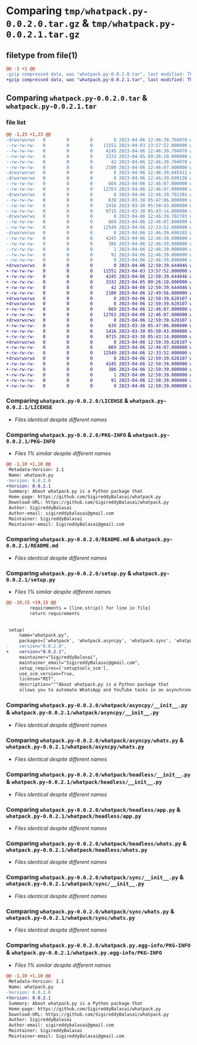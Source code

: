 # Comparing `tmp/whatpack.py-0.0.2.0.tar.gz` & `tmp/whatpack.py-0.0.2.1.tar.gz`

## filetype from file(1)

```diff
@@ -1 +1 @@
-gzip compressed data, was "whatpack.py-0.0.2.0.tar", last modified: Thu Apr  6 12:46:39 2023, max compression
+gzip compressed data, was "whatpack.py-0.0.2.1.tar", last modified: Thu Apr  6 12:50:39 2023, max compression
```

## Comparing `whatpack.py-0.0.2.0.tar` & `whatpack.py-0.0.2.1.tar`

### file list

```diff
@@ -1,23 +1,23 @@
-drwxrwxrwx   0        0        0        0 2023-04-06 12:46:39.704078 whatpack.py-0.0.2.0/
--rw-rw-rw-   0        0        0    11551 2023-04-03 13:57:52.000000 whatpack.py-0.0.2.0/LICENSE
--rw-rw-rw-   0        0        0     4245 2023-04-06 12:46:39.704078 whatpack.py-0.0.2.0/PKG-INFO
--rw-rw-rw-   0        0        0     3333 2023-04-05 09:26:10.000000 whatpack.py-0.0.2.0/README.md
--rw-rw-rw-   0        0        0       42 2023-04-06 12:46:39.704078 whatpack.py-0.0.2.0/setup.cfg
--rw-rw-rw-   0        0        0     2100 2023-04-06 12:46:07.000000 whatpack.py-0.0.2.0/setup.py
-drwxrwxrwx   0        0        0        0 2023-04-06 12:46:39.685411 whatpack.py-0.0.2.0/whatpack/
-drwxrwxrwx   0        0        0        0 2023-04-06 12:46:39.699138 whatpack.py-0.0.2.0/whatpack/asyncpy/
--rw-rw-rw-   0        0        0      669 2023-04-06 12:46:07.000000 whatpack.py-0.0.2.0/whatpack/asyncpy/__init__.py
--rw-rw-rw-   0        0        0    12763 2023-04-06 12:46:07.000000 whatpack.py-0.0.2.0/whatpack/asyncpy/whats.py
-drwxrwxrwx   0        0        0        0 2023-04-06 12:46:39.701301 whatpack.py-0.0.2.0/whatpack/headless/
--rw-rw-rw-   0        0        0      639 2023-03-30 05:47:06.000000 whatpack.py-0.0.2.0/whatpack/headless/__init__.py
--rw-rw-rw-   0        0        0     1416 2023-03-30 05:50:43.000000 whatpack.py-0.0.2.0/whatpack/headless/app.py
--rw-rw-rw-   0        0        0     9715 2023-03-30 05:43:14.000000 whatpack.py-0.0.2.0/whatpack/headless/whats.py
-drwxrwxrwx   0        0        0        0 2023-04-06 12:46:39.702703 whatpack.py-0.0.2.0/whatpack/sync/
--rw-rw-rw-   0        0        0      669 2023-04-06 12:46:07.000000 whatpack.py-0.0.2.0/whatpack/sync/__init__.py
--rw-rw-rw-   0        0        0    12549 2023-04-06 12:33:52.000000 whatpack.py-0.0.2.0/whatpack/sync/whats.py
-drwxrwxrwx   0        0        0        0 2023-04-06 12:46:39.698102 whatpack.py-0.0.2.0/whatpack.py.egg-info/
--rw-rw-rw-   0        0        0     4245 2023-04-06 12:46:39.000000 whatpack.py-0.0.2.0/whatpack.py.egg-info/PKG-INFO
--rw-rw-rw-   0        0        0      386 2023-04-06 12:46:39.000000 whatpack.py-0.0.2.0/whatpack.py.egg-info/SOURCES.txt
--rw-rw-rw-   0        0        0        1 2023-04-06 12:46:39.000000 whatpack.py-0.0.2.0/whatpack.py.egg-info/dependency_links.txt
--rw-rw-rw-   0        0        0       91 2023-04-06 12:46:39.000000 whatpack.py-0.0.2.0/whatpack.py.egg-info/requires.txt
--rw-rw-rw-   0        0        0        9 2023-04-06 12:46:39.000000 whatpack.py-0.0.2.0/whatpack.py.egg-info/top_level.txt
+drwxrwxrwx   0        0        0        0 2023-04-06 12:50:39.644046 whatpack.py-0.0.2.1/
+-rw-rw-rw-   0        0        0    11551 2023-04-03 13:57:52.000000 whatpack.py-0.0.2.1/LICENSE
+-rw-rw-rw-   0        0        0     4245 2023-04-06 12:50:39.644046 whatpack.py-0.0.2.1/PKG-INFO
+-rw-rw-rw-   0        0        0     3333 2023-04-05 09:26:10.000000 whatpack.py-0.0.2.1/README.md
+-rw-rw-rw-   0        0        0       42 2023-04-06 12:50:39.644046 whatpack.py-0.0.2.1/setup.cfg
+-rw-rw-rw-   0        0        0     2100 2023-04-06 12:49:56.000000 whatpack.py-0.0.2.1/setup.py
+drwxrwxrwx   0        0        0        0 2023-04-06 12:50:39.628107 whatpack.py-0.0.2.1/whatpack/
+drwxrwxrwx   0        0        0        0 2023-04-06 12:50:39.628107 whatpack.py-0.0.2.1/whatpack/asyncpy/
+-rw-rw-rw-   0        0        0      669 2023-04-06 12:46:07.000000 whatpack.py-0.0.2.1/whatpack/asyncpy/__init__.py
+-rw-rw-rw-   0        0        0    12763 2023-04-06 12:46:07.000000 whatpack.py-0.0.2.1/whatpack/asyncpy/whats.py
+drwxrwxrwx   0        0        0        0 2023-04-06 12:50:39.628107 whatpack.py-0.0.2.1/whatpack/headless/
+-rw-rw-rw-   0        0        0      639 2023-03-30 05:47:06.000000 whatpack.py-0.0.2.1/whatpack/headless/__init__.py
+-rw-rw-rw-   0        0        0     1416 2023-03-30 05:50:43.000000 whatpack.py-0.0.2.1/whatpack/headless/app.py
+-rw-rw-rw-   0        0        0     9715 2023-03-30 05:43:14.000000 whatpack.py-0.0.2.1/whatpack/headless/whats.py
+drwxrwxrwx   0        0        0        0 2023-04-06 12:50:39.628107 whatpack.py-0.0.2.1/whatpack/sync/
+-rw-rw-rw-   0        0        0      669 2023-04-06 12:46:07.000000 whatpack.py-0.0.2.1/whatpack/sync/__init__.py
+-rw-rw-rw-   0        0        0    12549 2023-04-06 12:33:52.000000 whatpack.py-0.0.2.1/whatpack/sync/whats.py
+drwxrwxrwx   0        0        0        0 2023-04-06 12:50:39.628107 whatpack.py-0.0.2.1/whatpack.py.egg-info/
+-rw-rw-rw-   0        0        0     4245 2023-04-06 12:50:39.000000 whatpack.py-0.0.2.1/whatpack.py.egg-info/PKG-INFO
+-rw-rw-rw-   0        0        0      386 2023-04-06 12:50:39.000000 whatpack.py-0.0.2.1/whatpack.py.egg-info/SOURCES.txt
+-rw-rw-rw-   0        0        0        1 2023-04-06 12:50:39.000000 whatpack.py-0.0.2.1/whatpack.py.egg-info/dependency_links.txt
+-rw-rw-rw-   0        0        0       91 2023-04-06 12:50:39.000000 whatpack.py-0.0.2.1/whatpack.py.egg-info/requires.txt
+-rw-rw-rw-   0        0        0        9 2023-04-06 12:50:39.000000 whatpack.py-0.0.2.1/whatpack.py.egg-info/top_level.txt
```

### Comparing `whatpack.py-0.0.2.0/LICENSE` & `whatpack.py-0.0.2.1/LICENSE`

 * *Files identical despite different names*

### Comparing `whatpack.py-0.0.2.0/PKG-INFO` & `whatpack.py-0.0.2.1/PKG-INFO`

 * *Files 1% similar despite different names*

```diff
@@ -1,10 +1,10 @@
 Metadata-Version: 2.1
 Name: whatpack.py
-Version: 0.0.2.0
+Version: 0.0.2.1
 Summary: About whatpack.py is a Python package that
 Home-page: https://github.com/SigireddyBalasai/whatpack.py
 Download-URL: https://github.com/SigireddyBalasai/whatpack.py
 Author: SigireddyBalasai
 Author-email: sigireddybalasai@gmail.com
 Maintainer: SigireddyBalasai
 Maintainer-email: SigireddyBalasai@gmail.com
```

### Comparing `whatpack.py-0.0.2.0/README.md` & `whatpack.py-0.0.2.1/README.md`

 * *Files identical despite different names*

### Comparing `whatpack.py-0.0.2.0/setup.py` & `whatpack.py-0.0.2.1/setup.py`

 * *Files 1% similar despite different names*

```diff
@@ -19,15 +19,15 @@
         requirements = [line.strip() for line in file]
         return requirements
 
 
 setup(
     name="whatpack.py",
     packages=['whatpack', 'whatpack.asyncpy', 'whatpack.sync', 'whatpack.headless'],
-    version="0.0.2.0",
+    version="0.0.2.1",
     maintainer="SigireddyBalasai",
     maintainer_email="SigireddyBalasai@gmail.com",
     setup_requires=['setuptools_scm'],
     use_scm_version=True,
     license="MIT",
     description="""About whatpack.py is a Python package that
     allows you to automate WhatsApp and YouTube tasks in an asynchronous
```

### Comparing `whatpack.py-0.0.2.0/whatpack/asyncpy/__init__.py` & `whatpack.py-0.0.2.1/whatpack/asyncpy/__init__.py`

 * *Files identical despite different names*

### Comparing `whatpack.py-0.0.2.0/whatpack/asyncpy/whats.py` & `whatpack.py-0.0.2.1/whatpack/asyncpy/whats.py`

 * *Files identical despite different names*

### Comparing `whatpack.py-0.0.2.0/whatpack/headless/__init__.py` & `whatpack.py-0.0.2.1/whatpack/headless/__init__.py`

 * *Files identical despite different names*

### Comparing `whatpack.py-0.0.2.0/whatpack/headless/app.py` & `whatpack.py-0.0.2.1/whatpack/headless/app.py`

 * *Files identical despite different names*

### Comparing `whatpack.py-0.0.2.0/whatpack/headless/whats.py` & `whatpack.py-0.0.2.1/whatpack/headless/whats.py`

 * *Files identical despite different names*

### Comparing `whatpack.py-0.0.2.0/whatpack/sync/__init__.py` & `whatpack.py-0.0.2.1/whatpack/sync/__init__.py`

 * *Files identical despite different names*

### Comparing `whatpack.py-0.0.2.0/whatpack/sync/whats.py` & `whatpack.py-0.0.2.1/whatpack/sync/whats.py`

 * *Files identical despite different names*

### Comparing `whatpack.py-0.0.2.0/whatpack.py.egg-info/PKG-INFO` & `whatpack.py-0.0.2.1/whatpack.py.egg-info/PKG-INFO`

 * *Files 1% similar despite different names*

```diff
@@ -1,10 +1,10 @@
 Metadata-Version: 2.1
 Name: whatpack.py
-Version: 0.0.2.0
+Version: 0.0.2.1
 Summary: About whatpack.py is a Python package that
 Home-page: https://github.com/SigireddyBalasai/whatpack.py
 Download-URL: https://github.com/SigireddyBalasai/whatpack.py
 Author: SigireddyBalasai
 Author-email: sigireddybalasai@gmail.com
 Maintainer: SigireddyBalasai
 Maintainer-email: SigireddyBalasai@gmail.com
```

